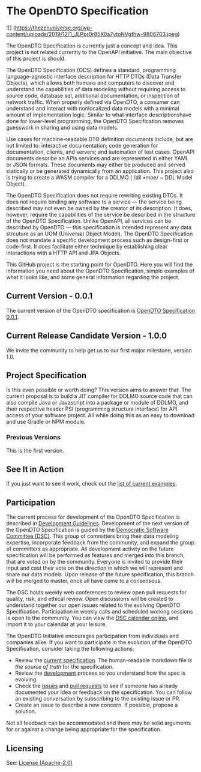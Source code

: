 # The OpenDTO Specification

![] (https://thezenuniverse.org/wp-content/uploads/2019/12/1_JLPpr0r85X0a7ytoNVgfhw-9806703.jpeg)

The OpenDTO Specification is currently just a concept and idea. This project is not related currently to the OpenAPI initiative. The main objective of this project is should.

The OpenDTO Specification (ODS) defines a standard, programming language-agnostic interface description for HTTP DTOs (Data Transfer Objects), which allows both humans and computers to discover and understand the capabilities of data modeling without requiring access to source code, database  sql, additional documentation, or inspection of network traffic. When properly defined via OpenDTO, a consumer can understand and interact with nonlocalized data models with a minimal amount of implementation logic. Similar to what interface descriptionshave done for lower-level programming, the OpenDTO Specification removes guesswork in sharing and using data models.

Use cases for machine-readable DTO definition documents include, but are not limited to: interactive documentation; code generation for documentation, clients, and servers; and automation of test cases. OpenAPI documents describe an APIs services and are represented in either YAML or JSON formats. These documents may either be produced and served statically or be generated dynamically from an application. This project also is trying to create a WASM compiler for a DDLMO ( /dil •moe/ ~ DDL Model Object).

The OpenDTO Specification does not require rewriting existing DTOs. It does not require binding any software to a service — the service being described may not even be owned by the creator of its description. It does, however, require the capabilities of the service be described in the structure of the OpenDTO Specification. Unlike OpenAPI, all services can be described by OpenDTO — this specification is intended represent any data strcuture as an UOM (Universal Object Model). The OpenDTO Specification does not mandate a specific development process such as design-first or code-first. It does facilitate either technique by establishing clear interactions with a HTTP API and JPA Objects.

This GitHub project is the starting point for OpenDTO. Here you will find the information you need about the OpenDTO Specification, simple examples of what it looks like, and some general information regarding the project.

## Current Version - 0.0.1

The current version of the OpenDTO specification is [OpenDTO Specification 0.0.1](versions/0.0.1.md).

## Current Release Candidate Version - 1.0.0

We invite the community to help get us to our first major milestone, version 1.0. 

## Project Specification ##

Is this even possible or worth doing? This version aims to answer that. The current proposal is to build a JIT compiler for DDLMO source code that can also compile Java or Javascript into a package or module of DDLMO, and their respective header PSI (programming structure interface) for API access of your software project. All while doing this as an easy to download and use Gradle or NPM module.

### Previous Versions

This is the first version.

## See It in Action

If you just want to see it work, check out the [list of current examples](examples/v1).

## Participation

The current process for development of the OpenDTO Specification is described in 
[Development Guidelines](DEVELOPMENT.md).
Development of the next version of the OpenDTO Specification is guided by the [Democratic Software Committee (DSC)](https://www.dreamscale.io/participate/how-to-join-democratic-software-process). This group of committers bring their data modeling expertise, incorporate feedback from the community, and expand the group of committers as appropriate. All development activity on the future specification will be performed as features and merged into this branch, that are voted on by the community. Everyone is invited to provide their input and cast their vote on the direction in which we will represent and share our data models. Upon release of the future specification, this branch will be merged to master, once all have come to a consensous.

The DSC holds weekly web conferences to review open pull requests for quality, risk, and ethical review. Open discussions will be created to understand together our open issues related to the evolving OpenDTO Specification. Participation in weekly calls and scheduled working sessions is open to the community. You can view the [DSC calendar online](https://opendto.dreamscale.io/calendar), and import it to your calendar at your leisure.

The OpenDTO Initiative encourages participation from individuals and companies alike. If you want to participate in the evolution of the OpenDTO Specification, consider taking the following actions:

* Review the [current specification](versions/1.0.0.md). The human-readable markdown file _is the source of truth_ for the specification.
* Review the [development](DEVELOPMENT.md) process so you understand how the spec is evolving.
* Check the [issues](https://github.com/dreamscale-io/OpenDTO-Specification/issues) and [pull requests](https://github.com/dreamscale-io/OpenDTO-Specification/pulls) to see if someone has already documented your idea or feedback on the specification. You can follow an existing conversation by subscribing to the existing issue or PR.
* Create an issue to describe a new concern. If possible, propose a solution.

Not all feedback can be accommodated and there may be solid arguments for or against a change being appropriate for the specification.

## Licensing

See: [License (Apache-2.0)](https://github.com/dreamscale-io/OpenDTO-Specification/blob/master/LICENSE)
